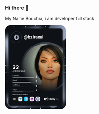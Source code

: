 ### Hi there 👋


My Name Bouchra, i am developer full stack 
<!--
**bziraoui/bziraoui** is a ✨ _special_ ✨ repository because its `README.md` (this file) appears on your GitHub profile.

Here are some ideas to get you started:

- 🔭 I’m currently working on ...
- 🌱 I’m currently learning ...
- 👯 I’m looking to collaborate on ...
- 🤔 I’m looking for help with ...
- 💬 Ask me about ...
- 📫 How to reach me: ...
- 😄 Pronouns: ...
- ⚡ Fun fact: ...
-->
<a href="https://app.daily.dev/bziraoui"><img src="https://github.com/bziraoui/bziraoui/blob/main/devcard.svg"  width="200" alt="bziraoui's Dev Card"/></a>
